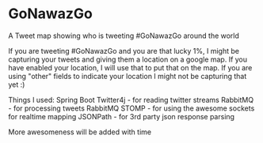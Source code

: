 GoNawazGo
=========

A Tweet map showing who is tweeting #GoNawazGo around the world

If you are tweeting #GoNawazGo and you are that lucky 1%, I might be capturing your tweets and giving them a location on a google map. If you have enabled your location, I will use that to put that on the map. If you are using "other" fields to indicate your location I might not be capturing that yet :)

Things I used:
Spring Boot 
Twitter4j - for reading twitter streams
RabbitMQ - for processing tweets
RabbitMQ STOMP - for using the awesome sockets for realtime mapping
JSONPath - for 3rd party json response parsing

More awesomeness will be added with time

